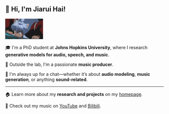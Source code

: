 <h2>💎 Hi, I'm Jiarui Hai!</h2>

<img src="犬夜叉.gif" alt="Logo" width="120"/>

🎓 I'm a PhD student at **Johns Hopkins University**, where I research **generative models for audio, speech, and music**.

🎹 Outside the lab, I'm a passionate **music producer**.

💬 I'm always up for a chat—whether it’s about **audio modeling**, **music generation**, or anything **sound-related**.

---

🏠 Learn more about my **research and projects** on my [homepage](https://haidog-yaqub.github.io).

🎵 Check out my music on [YouTube](https://www.youtube.com/@higobeatz) and [Bilibili](https://space.bilibili.com/182484522).
